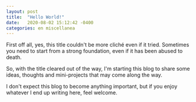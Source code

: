 ```yaml
---
layout: post
title:  "Hello World!"
date:   2020-08-02 15:12:42 -0400
categories: en miscellanea
---
```

First off all, yes, this title couldn't be more cliché even if it tried. Sometimes you need to start from a strong foundation, even if it has been abused to death. 

So, with the title cleared out of the way, I'm starting this blog to share some ideas, thoughts and mini-projects that may come along the way. 

I don't expect this blog to become anything important, but if you enjoy whatever I end up writing here, feel welcome.